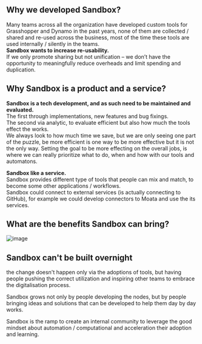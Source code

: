 ## Why we developed Sandbox?
Many teams across all the organization have developed custom tools for Grasshopper and Dynamo in the past years, none of them are collected / shared and re-used across the business, most of the time these tools are used internally / silently in the teams.<br/>
**Sandbox wants to increase re-usability.** <br/>
If we only promote sharing but not unification – we don’t have the opportunity to meaningfully reduce overheads and limit spending and duplication.

## Why Sandbox is a product and a service?
**Sandbox is a tech development, and as such need to be maintained and evaluated.**<br/>
The first through implementations, new features and bug fixings.<br/>
The second via analytic, to evaluate efficient but also how much the tools effect the works.<br/>
We always look to how much time we save, but we are only seeing one part of the puzzle, be more efficient is one way to be more effective but it is not the only way.
Setting the goal to be more effecting on the overall jobs, is where we can really prioritize what to do, when and how with our tools and automatons.

**Sandbox like a service.**<br/>
Sandbox provides different type of tools that people can mix and match, to become some other applications / workflows.<br/>
Sandbox could connect to external services (is actually connecting to GitHub), for example we could develop connectors to Moata and use the its services.

## What are the benefits Sandbox can bring?
![image](https://user-images.githubusercontent.com/57708659/155073012-2847bcbc-cbf0-4570-99e9-baebd043b04d.png)

## Sandbox can't be built overnight
the change doesn't happen only via the adoptions of tools, but having people pushing the correct utilization and inspiring other teams to embrace the digitalisation process.

Sandbox grows not only by people developing the nodes, but by people bringing ideas and solutions that can be developed to help them day by day works.

Sandbox is the ramp to create an internal community to leverage the good mindset about automation / computational and acceleration their adoption and learning.

